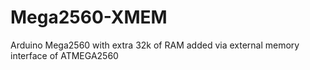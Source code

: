 # Mega2560-XMEM

Arduino Mega2560 with extra 32k of RAM added via external memory interface of ATMEGA2560
